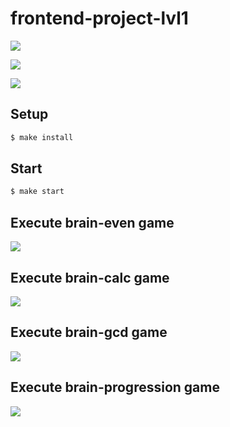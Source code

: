 # frontend-project-lvl1

<a href="https://codeclimate.com/github/codeclimate/codeclimate/maintainability"><img src="https://api.codeclimate.com/v1/badges/a99a88d28ad37a79dbf6/maintainability" /></a>

<a href="https://codeclimate.com/github/codeclimate/codeclimate/test_coverage"><img src="https://api.codeclimate.com/v1/badges/a99a88d28ad37a79dbf6/test_coverage" /></a>

<img src="https://travis-ci.org/yavictor/frontend-project-lvl1.svg?branch=master" />

## Setup

```sh
$ make install
```

## Start

```sh
$ make start
```
## Execute brain-even game

<a href="https://asciinema.org/a/Ern3rEjDmidYrskxmtvJrfh2z" target="_blank"><img src="https://asciinema.org/a/Ern3rEjDmidYrskxmtvJrfh2z.svg" /></a>

## Execute brain-calc game

<a href="https://asciinema.org/a/DD9Zivjd2ImoZ8ehLxvEFnrJn" target="_blank"><img src="https://asciinema.org/a/DD9Zivjd2ImoZ8ehLxvEFnrJn.svg" /></a>

## Execute brain-gcd game

<a href="https://asciinema.org/a/DnVP7rQtPG1BTaD3jntqNSfd8" target="_blank"><img src="https://asciinema.org/a/DnVP7rQtPG1BTaD3jntqNSfd8.svg" /></a>

## Execute brain-progression game

<a href="https://asciinema.org/a/laHRQB379yU1YOaemU1QjBHXU" target="_blank"><img src="https://asciinema.org/a/laHRQB379yU1YOaemU1QjBHXU.svg" /></a>
